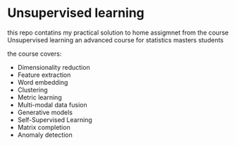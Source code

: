 # Unsupervised learning

this repo contatins my practical solution to home assigmnet from the course Unsupervised learning an advanced course for statistics masters students 

the course covers:
* Dimensionality reduction
* Feature extraction
* Word embedding
* Clustering
* Metric learning
* Multi-modal data fusion
* Generative models
* Self-Supervised Learning
* Matrix completion
* Anomaly detection

